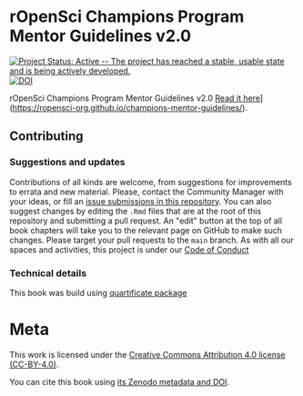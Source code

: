 # rOpenSci Champions Program Mentor Guidelines v2.0

[![Project Status: Active -- The project has reached a stable, usable state and is being actively developed.](https://www.repostatus.org/badges/latest/active.svg)](https://www.repostatus.org/#active) [![DOI]()]()

rOpenSci Champions Program Mentor Guidelines v2.0
[Read it here]([https://translationguide.ropensci.org)](https://ropensci-org.github.io/champions-mentor-guidelines/).

## Contributing

### Suggestions and updates

Contributions of all kinds are welcome, from suggestions for improvements to errata and new material. Please, contact the Community Manager with your ideas, or fill an [issue submissions in this repository](https://github.com/ropensci-org/champions-mentor-guidelines/issues).
You can also suggest changes by editing the `.Rmd` files that are at the root of this repository and submitting a pull request.
An "edit" button at the top of all book chapters will take you to the relevant page on GitHub to make such changes.
Please target your pull requests to the `main` branch.
As with all our spaces and activities, this project is under our [Code of Conduct](https://ropensci.org/code-of-conduct/)


### Technical details

This book was build using [quartificate package](https://docs.ropensci.org/quartificate/)

# Meta

This work is licensed under the [Creative Commons Attribution 4.0 license (CC-BY-4.0)](https://creativecommons.org/licenses/by/4.0/).

You can cite this book using [its Zenodo metadata and DOI]().

